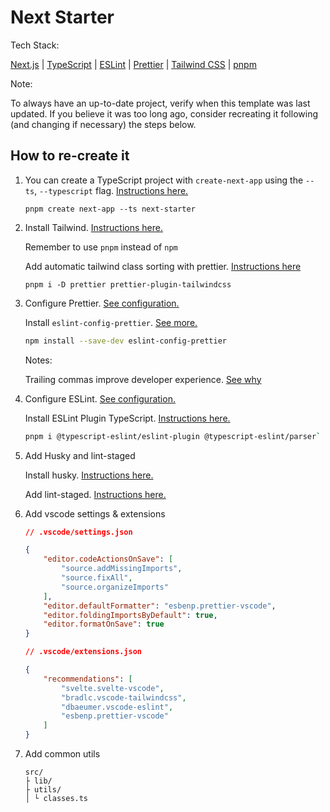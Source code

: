 # Next Starter

Tech Stack:

[Next.js](https://nextjs.org/) | [TypeScript](https://www.typescriptlang.org/) | [ESLint](https://eslint.org/) | [Prettier](https://prettier.io/) | [Tailwind CSS](https://tailwindcss.com/) | [pnpm]()

Note:

To always have an up-to-date project, verify when this template was last updated. If you believe it was too long ago, consider recreating it following (and changing if necessary) the steps below.

## How to re-create it

1.  You can create a TypeScript project with `create-next-app` using the `--ts`, `--typescript` flag. [Instructions here.](https://nextjs.org/docs/basic-features/typescript)

    ```shell
    pnpm create next-app --ts next-starter
    ```

1.  Install Tailwind. [Instructions here.](https://tailwindcss.com/docs/guides/nextjs)

    Remember to use `pnpm` instead of `npm`

    Add automatic tailwind class sorting with prettier. [Instructions here](https://tailwindcss.com/blog/automatic-class-sorting-with-prettier)

    ```shell
    pnpm i -D prettier prettier-plugin-tailwindcss
    ```

1.  Configure Prettier. [See configuration.](./.prettierrc)

    Install `eslint-config-prettier`. [See more.](https://prettier.io/docs/en/integrating-with-linters.html)

    ```bash
    npm install --save-dev eslint-config-prettier
    ```

    Notes:

    Trailing commas improve developer experience. [See why](https://developer.mozilla.org/en-US/docs/Web/JavaScript/Reference/Trailing_commas)

1.  Configure ESLint. [See configuration.](./.eslintrc.json)

    Install ESLint Plugin TypeScript. [Instructions here.](https://www.npmjs.com/package/@typescript-eslint/eslint-plugin)

    ```bash
    pnpm i @typescript-eslint/eslint-plugin @typescript-eslint/parser`
    ```

1.  Add Husky and lint-staged

    Install husky. [Instructions here.](https://typicode.github.io/husky/#/?id=install)

    Add lint-staged. [Instructions here.](https://www.npmjs.com/package/lint-staged)

1.  Add vscode settings & extensions

    ```json
    // .vscode/settings.json

    {
    	"editor.codeActionsOnSave": [
    		"source.addMissingImports",
    		"source.fixAll",
    		"source.organizeImports"
    	],
    	"editor.defaultFormatter": "esbenp.prettier-vscode",
    	"editor.foldingImportsByDefault": true,
    	"editor.formatOnSave": true
    }
    ```

    ```json
    // .vscode/extensions.json

    {
    	"recommendations": [
    		"svelte.svelte-vscode",
    		"bradlc.vscode-tailwindcss",
    		"dbaeumer.vscode-eslint",
    		"esbenp.prettier-vscode"
    	]
    }
    ```

1.  Add common utils

    ```
    src/
    ├ lib/
    ├ utils/
    │ └ classes.ts
    ```
